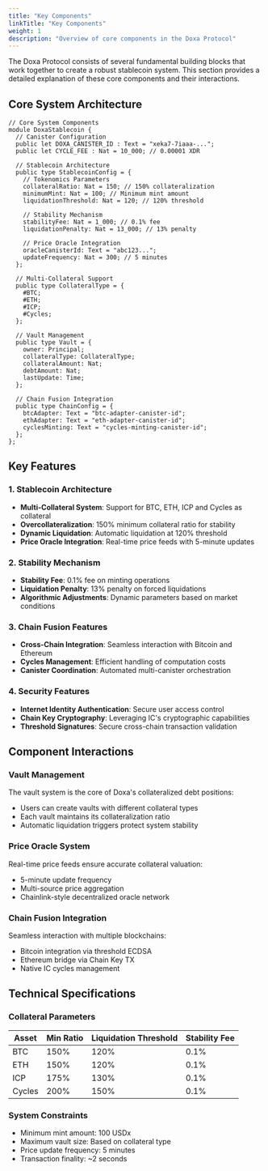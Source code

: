 ```yaml
---
title: "Key Components"
linkTitle: "Key Components"
weight: 1
description: "Overview of core components in the Doxa Protocol"
---
```


The Doxa Protocol consists of several fundamental building blocks that work together to create a robust stablecoin system. This section provides a detailed explanation of these core components and their interactions.

## Core System Architecture

```motoko
// Core System Components
module DoxaStablecoin {
  // Canister Configuration
  public let DOXA_CANISTER_ID : Text = "xeka7-7iaaa-...";
  public let CYCLE_FEE : Nat = 10_000; // 0.00001 XDR
  
  // Stablecoin Architecture
  public type StablecoinConfig = {
    // Tokenomics Parameters
    collateralRatio: Nat = 150; // 150% collateralization
    minimumMint: Nat = 100; // Minimum mint amount
    liquidationThreshold: Nat = 120; // 120% threshold
    
    // Stability Mechanism
    stabilityFee: Nat = 1_000; // 0.1% fee
    liquidationPenalty: Nat = 13_000; // 13% penalty
    
    // Price Oracle Integration
    oracleCanisterId: Text = "abc123...";
    updateFrequency: Nat = 300; // 5 minutes
  };

  // Multi-Collateral Support
  public type CollateralType = {
    #BTC;
    #ETH;
    #ICP;
    #Cycles;
  };

  // Vault Management
  public type Vault = {
    owner: Principal;
    collateralType: CollateralType;
    collateralAmount: Nat;
    debtAmount: Nat;
    lastUpdate: Time;
  };

  // Chain Fusion Integration
  public type ChainConfig = {
    btcAdapter: Text = "btc-adapter-canister-id";
    ethAdapter: Text = "eth-adapter-canister-id";
    cyclesMinting: Text = "cycles-minting-canister-id";
  };
};
```

## Key Features

### 1. Stablecoin Architecture
- **Multi-Collateral System**: Support for BTC, ETH, ICP and Cycles as collateral
- **Overcollateralization**: 150% minimum collateral ratio for stability
- **Dynamic Liquidation**: Automatic liquidation at 120% threshold
- **Price Oracle Integration**: Real-time price feeds with 5-minute updates

### 2. Stability Mechanism
- **Stability Fee**: 0.1% fee on minting operations
- **Liquidation Penalty**: 13% penalty on forced liquidations
- **Algorithmic Adjustments**: Dynamic parameters based on market conditions

### 3. Chain Fusion Features
- **Cross-Chain Integration**: Seamless interaction with Bitcoin and Ethereum
- **Cycles Management**: Efficient handling of computation costs
- **Canister Coordination**: Automated multi-canister orchestration

### 4. Security Features
- **Internet Identity Authentication**: Secure user access control
- **Chain Key Cryptography**: Leveraging IC's cryptographic capabilities
- **Threshold Signatures**: Secure cross-chain transaction validation

## Component Interactions

### Vault Management
The vault system is the core of Doxa's collateralized debt positions:
- Users can create vaults with different collateral types
- Each vault maintains its collateralization ratio
- Automatic liquidation triggers protect system stability

### Price Oracle System
Real-time price feeds ensure accurate collateral valuation:
- 5-minute update frequency
- Multi-source price aggregation
- Chainlink-style decentralized oracle network

### Chain Fusion Integration
Seamless interaction with multiple blockchains:
- Bitcoin integration via threshold ECDSA
- Ethereum bridge via Chain Key TX
- Native IC cycles management

## Technical Specifications

### Collateral Parameters
| Asset | Min Ratio | Liquidation Threshold | Stability Fee |
|-------|-----------|----------------------|---------------|
| BTC   | 150%      | 120%                | 0.1%         |
| ETH   | 150%      | 120%                | 0.1%         |
| ICP   | 175%      | 130%                | 0.1%         |
| Cycles| 200%      | 150%                | 0.1%         |

### System Constraints
- Minimum mint amount: 100 USDx
- Maximum vault size: Based on collateral type
- Price update frequency: 5 minutes
- Transaction finality: ~2 seconds 